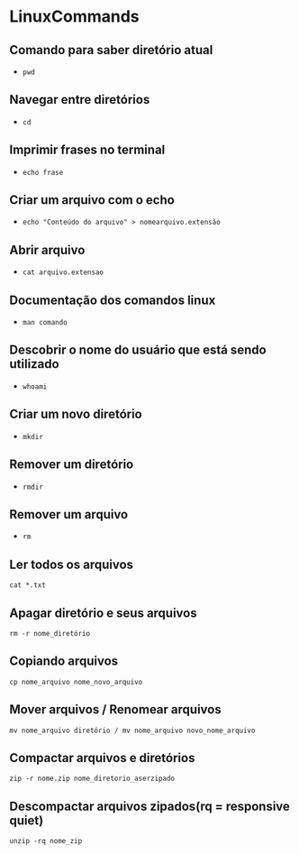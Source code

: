 # LinuxCommands

## Comando para saber diretório atual
- `pwd`

## Navegar entre diretórios
- `cd`

## Imprimir frases no terminal
- `echo frase`

## Criar um arquivo com o echo
- `echo "Conteúdo do arquivo" > nomearquivo.extensão`

## Abrir arquivo 
- `cat arquivo.extensao`

## Documentação dos comandos linux
- `man comando`

## Descobrir o nome do usuário que está sendo utilizado
- `whoami`

## Criar um novo diretório
- `mkdir`

## Remover um diretório
- `rmdir`

## Remover um arquivo
- `rm`

## Ler todos os arquivos
`cat *.txt`

## Apagar diretório e seus arquivos
`rm -r nome_diretório`

## Copiando arquivos
`cp nome_arquivo nome_novo_arquivo`

## Mover arquivos / Renomear arquivos
`mv nome_arquivo diretório / mv nome_arquivo novo_nome_arquivo`

## Compactar arquivos e diretórios
`zip -r nome.zip nome_diretorio_aserzipado`

## Descompactar arquivos zipados(rq = responsive quiet)
`unzip -rq nome_zip` 



